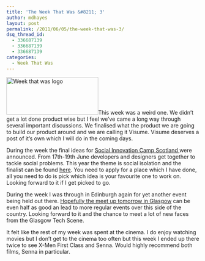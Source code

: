 ```yaml
---
title: 'The Week That Was &#8211; 3'
author: mdhayes
layout: post
permalink: /2011/06/05/the-week-that-was-3/
dsq_thread_id:
  - 336687139
  - 336687139
  - 336687139
categories:
  - Week That Was
---
```

[<img class="alignright size-medium wp-image-62" title="week that was" src="http://rookieoven.com/wp-content/uploads/2011/05/week-that-was-300x123.png" alt="Week that was logo" width="240" height="98" />][1]This week was a weird one. We didn&#8217;t get a lot done product wise but I feel we&#8217;ve came a long way through several important discussions. We finalised what the product we are going to build our product around and we are calling it Visume. Visume deserves a post of it&#8217;s own which I will do in the coming days.

During the week the final ideas for [Social Innovation Camp Scotland ][2]were announced. From 17th-19th June developers and designers get together to tackle social problems. This year the theme is social isolation and the finalist can be found [here][3]. You need to apply for a place which I have done, all you need to do is pick which idea is your favourite one to work on. Looking forward to it if I get picked to go.

During the week I was through in Edinburgh again for yet another event being held out there. [Hopefully the meet up tomorrow in Glasgow][4] can be even half as good an lead to more regular events over this side of the country. Looking forward to it and the chance to meet a lot of new faces from the Glasgow Tech Scene.

It felt like the rest of my week was spent at the cinema. I do enjoy watching movies but I don&#8217;t get to the cinema too often but this week I ended up there twice to see X-Men First Class and Senna. Would highly recommend both films, Senna in particular.

&nbsp;

&nbsp;

 [1]: http://rookieoven.com/wp-content/uploads/2011/05/week-that-was-e1305987012779.png
 [2]: http://www.sicamp.org/si-camp-uk/scotland-2011/ "sicamp"
 [3]: http://www.sicamp.org/and-the-six-lucky-ideas-are/ "Sicamp ideas"
 [4]: http://rookieoven.com/2011/05/31/doing-my-bit/ "Doing my bit"